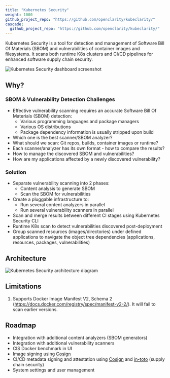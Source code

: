 ```yaml
---
title: "Kubernetes Security"
weight: 1000
github_project_repo: "https://github.com/openclarity/kubeclarity/"
cascade:
  github_project_repo: "https://github.com/openclarity/kubeclarity/"
---
```


Kubernetes Security is a tool for detection and management of Software Bill Of Materials (SBOM) and vulnerabilities of container images and filesystems. It scans both runtime K8s clusters and CI/CD pipelines for enhanced software supply chain security.

![Kubernetes Security dashboard screenshot](dashboard.png)

## Why?
### SBOM & Vulnerability Detection Challenges

- Effective vulnerability scanning requires an accurate Software Bill Of Materials (SBOM) detection:
  - Various programming languages and package managers
  - Various OS distributions
  - Package dependency information is usually stripped upon build
- Which one is the best scanner/SBOM analyzer?
- What should we scan: Git repos, builds, container images or runtime?
- Each scanner/analyzer has its own format - how to compare the results?
- How to manage the discovered SBOM and vulnerabilities?
- How are my applications affected by a newly discovered vulnerability?

### Solution

- Separate vulnerability scanning into 2 phases:
  - Content analysis to generate SBOM
  - Scan the SBOM for vulnerabilities
- Create a pluggable infrastructure to:
  - Run several content analyzers in parallel
  - Run several vulnerability scanners in parallel
- Scan and merge results between different CI stages using Kubernetes Security CLI
- Runtime K8s scan to detect vulnerabilities discovered post-deployment
- Group scanned resources (images/directories) under defined applications to navigate the object tree dependencies (applications, resources, packages, vulnerabilities)

## Architecture

![Kubernetes Security architecture diagram](architecture.png)

## Limitations

1. Supports Docker Image Manifest V2, Schema 2 (https://docs.docker.com/registry/spec/manifest-v2-2/). It will fail to scan earlier versions.

## Roadmap
- Integration with additional content analyzers (SBOM generators)
- Integration with additional vulnerability scanners
- CIS Docker benchmark in UI
- Image signing using [Cosign](https://github.com/sigstore/cosign)
- CI/CD metadata signing and attestation using [Cosign](https://github.com/sigstore/cosign) and [in-toto](https://github.com/in-toto/in-toto) (supply chain security)
- System settings and user management

